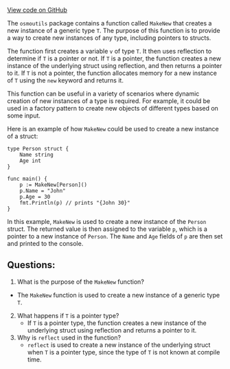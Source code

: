 [View code on GitHub](https://github.com/duality-labs/duality/osmoutils/generic_helper.go)

The `osmoutils` package contains a function called `MakeNew` that creates a new instance of a generic type `T`. The purpose of this function is to provide a way to create new instances of any type, including pointers to structs. 

The function first creates a variable `v` of type `T`. It then uses reflection to determine if `T` is a pointer or not. If `T` is a pointer, the function creates a new instance of the underlying struct using reflection, and then returns a pointer to it. If `T` is not a pointer, the function allocates memory for a new instance of `T` using the `new` keyword and returns it.

This function can be useful in a variety of scenarios where dynamic creation of new instances of a type is required. For example, it could be used in a factory pattern to create new objects of different types based on some input. 

Here is an example of how `MakeNew` could be used to create a new instance of a struct:

```
type Person struct {
    Name string
    Age int
}

func main() {
    p := MakeNew[Person]()
    p.Name = "John"
    p.Age = 30
    fmt.Println(p) // prints "{John 30}"
}
```

In this example, `MakeNew` is used to create a new instance of the `Person` struct. The returned value is then assigned to the variable `p`, which is a pointer to a new instance of `Person`. The `Name` and `Age` fields of `p` are then set and printed to the console.
## Questions: 
 1. What is the purpose of the `MakeNew` function?
   - The `MakeNew` function is used to create a new instance of a generic type `T`.
2. What happens if `T` is a pointer type?
   - If `T` is a pointer type, the function creates a new instance of the underlying struct using reflection and returns a pointer to it.
3. Why is `reflect` used in the function?
   - `reflect` is used to create a new instance of the underlying struct when `T` is a pointer type, since the type of `T` is not known at compile time.